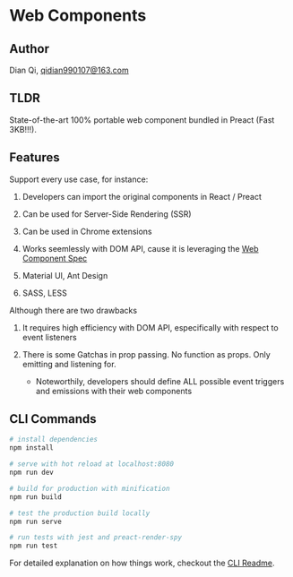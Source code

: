 # Web Components

## Author
Dian Qi, qidian990107@163.com

## TLDR
State-of-the-art 100% portable web component bundled in Preact (Fast 3KB!!!).

## Features
Support every use case, for
instance:

1. Developers can import the original components in React / Preact

2. Can be used for Server-Side Rendering (SSR)

3. Can be used in Chrome extensions

4. Works seemlessly with DOM API, cause it is leveraging the [Web Component
   Spec](https://www.webcomponents.org/specs)

5. Material UI, Ant Design

6. SASS, LESS

Although there are two drawbacks

1. It requires high efficiency with DOM API, especifically with respect to event listeners

2. There is some Gatchas in prop passing. No function as props. Only emitting and listening for.

   * Noteworthily, developers should define ALL possible event triggers and emissions with their web
     components

## CLI Commands

``` bash
# install dependencies
npm install

# serve with hot reload at localhost:8080
npm run dev

# build for production with minification
npm run build

# test the production build locally
npm run serve

# run tests with jest and preact-render-spy
npm run test
```

For detailed explanation on how things work, checkout the [CLI Readme](https://github.com/developit/preact-cli/blob/master/README.md).
